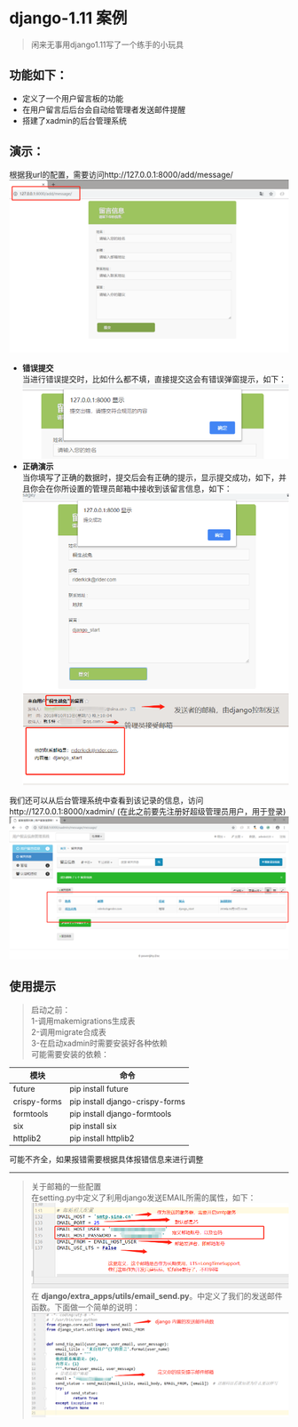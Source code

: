 # django-1.11 案例
> 闲来无事用django1.11写了一个练手的小玩具 

## 功能如下：
- 定义了一个用户留言板的功能
- 在用户留言后后台会自动给管理者发送邮件提醒
- 搭建了xadmin的后台管理系统  
  
## 演示：
根据我url的配置，需要访问http://127.0.0.1:8000/add/message/  
![image](readme_material\view.png)  
- **错误提交**  
当进行错误提交时，比如什么都不填，直接提交这会有错误弹窗提示，如下：  
![image](readme_material\error_tip.png)  
- **正确演示**  
当你填写了正确的数据时，提交后会有正确的提示，显示提交成功，如下，并且你会在你所设置的管理员邮箱中接收到该留言信息，如下：  
![image](readme_material\success_tip.png)
![image](readme_material\receive_message.png)

我们还可以从后台管理系统中查看到该记录的信息，访问http://127.0.0.1:8000/xadmin/ (在此之前要先注册好超级管理员用户，用于登录)  
![image](readme_material\message_info.png)

## **使用提示**  
> 启动之前：  
1-调用makemigrations生成表   
2-调用migrate合成表  
3-在启动xadmin时需要安装好各种依赖  
可能需要安装的依赖：

模块 | 命令
---|---
future | pip install future
crispy-forms | pip install django-crispy-forms
formtools | pip install django-formtools  
six | pip install six
httplib2 | pip install httplib2  
可能不齐全，如果报错需要根据具体报错信息来进行调整
  
---  
> 关于邮箱的一些配置  
在setting.py中定义了利用django发送EMAIL所需的属性，如下：  
![image](readme_material\setting_email.png)  
在 **django/extra_apps/utils/email_send.py**。中定义了我们的发送邮件函数。下面做一个简单的说明：  
![image](readme_material\email_send.png)

